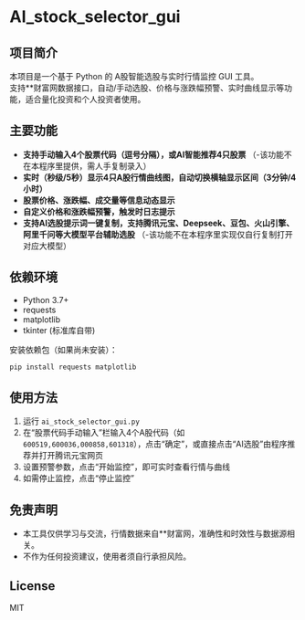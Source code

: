 # AI_stock_selector_gui

## 项目简介

本项目是一个基于 Python 的 A股智能选股与实时行情监控 GUI 工具。  
支持**财富网数据接口，自动/手动选股、价格与涨跌幅预警、实时曲线显示等功能，适合量化投资和个人投资者使用。

## 主要功能

- **支持手动输入4个股票代码（逗号分隔），或AI智能推荐4只股票** （-该功能不在本程序里提供，需人手复制录入）
- **实时（秒级/5秒）显示4只A股行情曲线图，自动切换横轴显示区间（3分钟/4小时）**
- **股票价格、涨跌幅、成交量等信息动态显示**
- **自定义价格和涨跌幅预警，触发时日志提示**
- **支持AI选股提示词一键复制，支持腾讯元宝、Deepseek、豆包、火山引擎、阿里千问等大模型平台辅助选股** （-该功能不在本程序里实现仅自行复制打开对应大模型）

## 依赖环境

- Python 3.7+
- requests
- matplotlib
- tkinter (标准库自带)

安装依赖包（如果尚未安装）：

```bash
pip install requests matplotlib
```

## 使用方法

1. 运行 `ai_stock_selector_gui.py`
2. 在“股票代码手动输入”栏输入4个A股代码（如 `600519,600036,000858,601318`），点击“确定”，或直接点击“AI选股”由程序推荐并打开腾讯元宝网页
3. 设置预警参数，点击“开始监控”，即可实时查看行情与曲线
4. 如需停止监控，点击“停止监控”

## 免责声明

- 本工具仅供学习与交流，行情数据来自**财富网，准确性和时效性与数据源相关。
- 不作为任何投资建议，使用者须自行承担风险。

## License

MIT

